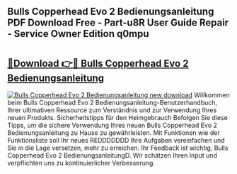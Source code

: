 ## Bulls Copperhead Evo 2 Bedienungsanleitung PDF Download Free - Part-u8R User Guide Repair - Service Owner Edition q0mpu

# <h2><a href="http://df66cz.blite.top/?on=Bulls+Copperhead+Evo+2+Bedienungsanleitung">🔗Download 👉🔴 Bulls Copperhead Evo 2 Bedienungsanleitung</a></h2>

[![Bulls Copperhead Evo 2 Bedienungsanleitung new download](https://i.imgur.com/lujVjoI.png)](http://df66cz.blite.top/?on=Bulls+Copperhead+Evo+2+Bedienungsanleitung)
Willkommen beim Bulls Copperhead Evo 2 Bedienungsanleitung-Benutzerhandbuch, Ihrer ultimativen Ressource zum Verständnis und zur Verwendung Ihres neuen Produkts. Sicherheitstipps für den Heimgebrauch Befolgen Sie diese Tipps, um die sichere Verwendung Ihres neuen Bulls Copperhead Evo 2 Bedienungsanleitung zu Hause zu gewährleisten. Mit Funktionen wie der Funktionsliste soll Ihr neues REDDDDDDD Ihre Aufgaben vereinfachen und Sie in die Lage versetzen, mehr zu erreichen. Ihr Feedback ist wichtig, Bulls Copperhead Evo 2 BedienungsanleitungD. Wir schätzen Ihren Input und verpflichten uns zu kontinuierlicher Verbesserung.
